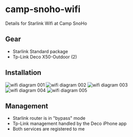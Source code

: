 # camp-snoho-wifi
Details for Starlink Wifi at Camp SnoHo

## Gear
- Starlink Standard package
- Tp-Link Deco X50-Outdoor (2)

## Installation
![wifi diagram 001](https://github.com/user-attachments/assets/8257ecfe-de71-48f2-b587-5940f1421c64)
![wifi diagram 002](https://github.com/user-attachments/assets/f04b7129-39a1-4acf-8370-6ad8068bc232)
![wifi diagram 003](https://github.com/user-attachments/assets/232463c6-2737-40ba-998e-48d7a81c7ec4)
![wifi diagram 004](https://github.com/user-attachments/assets/6077a037-0c88-4881-b557-9a8cb3b6d9a8)
![wifi diagram 005](https://github.com/user-attachments/assets/0ba4e868-7cb6-48a8-92e3-7802970fe475)

## Management

- Starlink router is in "bypass" mode
- Tp-Link management handled by the Deco iPhone app
- Both services are registered to me
